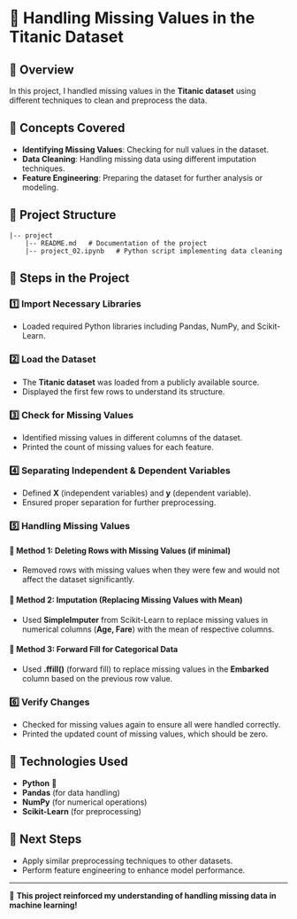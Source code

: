 # 📌 Handling Missing Values in the Titanic Dataset

## 📖 Overview
In this project, I handled missing values in the **Titanic dataset** using different techniques to clean and preprocess the data.

## 🚀 Concepts Covered
- **Identifying Missing Values**: Checking for null values in the dataset.
- **Data Cleaning**: Handling missing data using different imputation techniques.
- **Feature Engineering**: Preparing the dataset for further analysis or modeling.

## 📂 Project Structure
```
|-- project
    |-- README.md   # Documentation of the project
    |-- project_02.ipynb   # Python script implementing data cleaning
```

## 📝 Steps in the Project

### 1️⃣ Import Necessary Libraries
- Loaded required Python libraries including Pandas, NumPy, and Scikit-Learn.

### 2️⃣ Load the Dataset
- The **Titanic dataset** was loaded from a publicly available source.
- Displayed the first few rows to understand its structure.

### 3️⃣ Check for Missing Values
- Identified missing values in different columns of the dataset.
- Printed the count of missing values for each feature.

### 4️⃣ Separating Independent & Dependent Variables
- Defined **X** (independent variables) and **y** (dependent variable).
- Ensured proper separation for further preprocessing.

### 5️⃣ Handling Missing Values
#### 🔹 Method 1: Deleting Rows with Missing Values (if minimal)
- Removed rows with missing values when they were few and would not affect the dataset significantly.

#### 🔹 Method 2: Imputation (Replacing Missing Values with Mean)
- Used **SimpleImputer** from Scikit-Learn to replace missing values in numerical columns (**Age, Fare**) with the mean of respective columns.

#### 🔹 Method 3: Forward Fill for Categorical Data
- Used **.ffill()** (forward fill) to replace missing values in the **Embarked** column based on the previous row value.

### 6️⃣ Verify Changes
- Checked for missing values again to ensure all were handled correctly.
- Printed the updated count of missing values, which should be zero.

## 📌 Technologies Used
- **Python** 🐍
- **Pandas** (for data handling)
- **NumPy** (for numerical operations)
- **Scikit-Learn** (for preprocessing)

## 🎯 Next Steps
- Apply similar preprocessing techniques to other datasets.
- Perform feature engineering to enhance model performance.

---
🚀 **This project reinforced my understanding of handling missing data in machine learning!**
